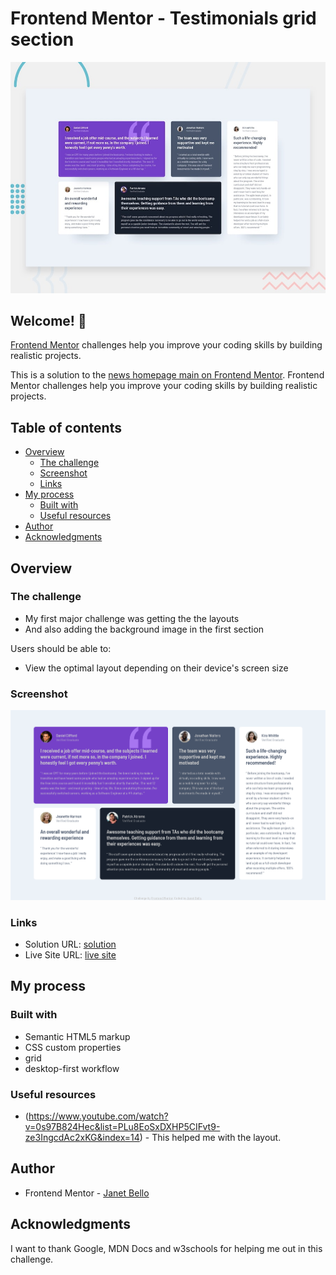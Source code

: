 <!-- mine -->

# Frontend Mentor - Testimonials grid section

![Design preview for the Testimonials grid section coding challenge](./design/desktop-preview.jpg)

## Welcome! 👋

[Frontend Mentor](https://www.frontendmentor.io) challenges help you improve your coding skills by building realistic projects.

This is a solution to the [news homepage main on Frontend Mentor](https://www.frontendmentor.io/challenges/testimonials-grid-section-Nnw6J7Un7/hub).
Frontend Mentor challenges help you improve your coding skills by building realistic projects.

## Table of contents

- [Overview](#overview)
  - [The challenge](#the-challenge)
  - [Screenshot](#screenshot)
  - [Links](#links)
- [My process](#my-process)
  - [Built with](#built-with)
  - [Useful resources](#useful-resources)
- [Author](#author)
- [Acknowledgments](#acknowledgments)

## Overview

### The challenge

- My first major challenge was getting the the layouts
- And also adding the background image in the first section

Users should be able to:

- View the optimal layout depending on their device's screen size

### Screenshot

![screenshot of the desktop at 1440px](./images/Screenshot%202023-11-06%20at%2017-48-47%20Frontend%20Mentor%20Challenge%20Name%20Here.png)

### Links

- Solution URL: [solution](https://www.frontendmentor.io/solutions/responsive-news-homepage-er0KG5iH2_)
- Live Site URL: [live site](https://news-homepage-main-six-livid.vercel.app//)

## My process

### Built with

- Semantic HTML5 markup
- CSS custom properties
- grid
- desktop-first workflow

### Useful resources

- (https://www.youtube.com/watch?v=0s97B824Hec&list=PLu8EoSxDXHP5CIFvt9-ze3IngcdAc2xKG&index=14) - This helped me with the layout.

## Author

- Frontend Mentor - [Janet Bello](https://www.frontendmentor.io/profile/JanetBello)

## Acknowledgments

I want to thank Google, MDN Docs and w3schools for helping me out in this challenge.
